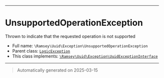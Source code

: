 ***

# UnsupportedOperationException

Thrown to indicate that the requested operation is not supported



* Full name: `\Ramsey\Uuid\Exception\UnsupportedOperationException`
* Parent class: [`LogicException`](../../../LogicException.md)
* This class implements:
[`\Ramsey\Uuid\Exception\UuidExceptionInterface`](./UuidExceptionInterface.md)






***
> Automatically generated on 2025-03-15

